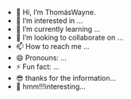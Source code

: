 - 👋 Hi, I’m ThomásWayne.
- 👀 I’m interested in ...
- 🌱 I’m currently learning ...
- 💞️ I’m looking to collaborate on ...
- 📫 How to reach me ...
- 😄 Pronouns: ...
- ⚡ Fun fact: ...
- 😎 thanks for the information...
- 🤔 hmm!!!interesting...
